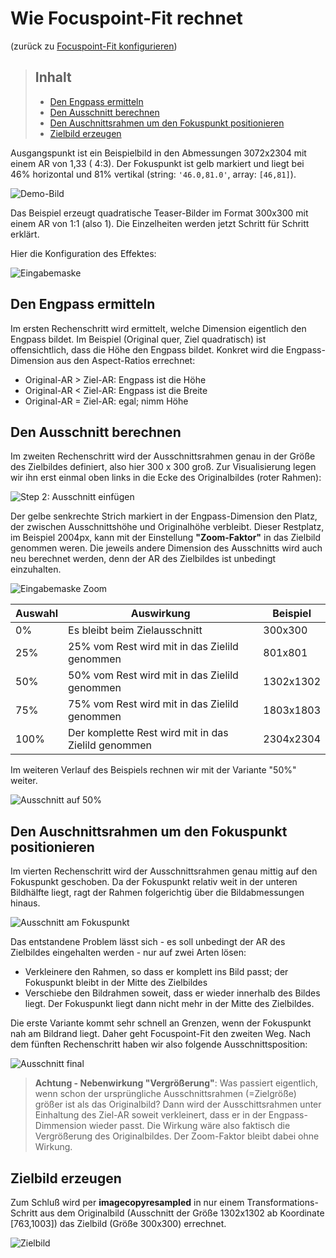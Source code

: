# Wie **Focuspoint-Fit** rechnet

(zurück zu [Focuspoint-Fit konfigurieren](media_manager.md))

> ## Inhalt
>
> - [Den Engpass ermitteln](#efc-engpass)
> - [Den Ausschnitt berechnen](#efc-ausschnitt)
> - [Den Auschnittsrahmen um den Fokuspunkt positionieren](#efc-rahmen)
> - [Zielbild erzeugen](#efc-bild)

Ausgangspunkt ist ein Beispielbild in den Abmessungen 3072x2304 mit einem AR von 1,33 ( 4:3).
Der Fokuspunkt ist gelb
markiert und liegt bei 46% horizontal und 81% vertikal (string: `'46.0,81.0'`, array: `[46,81]`).

![Demo-Bild](assets/demo_fp.jpg)

Das Beispiel erzeugt quadratische Teaser-Bilder im Format 300x300 mit einem AR von 1:1 (also 1).
Die Einzelheiten werden jetzt Schritt für Schritt erklärt.

Hier die Konfiguration des Effektes:

![Eingabemaske](assets/mm_fit_config.jpg)


<a name="efc-engpass"></a>
## Den Engpass ermitteln

Im ersten Rechenschritt wird ermittelt, welche Dimension eigentlich den Engpass bildet. Im Beispiel
(Original quer, Ziel quadratisch) ist offensichtlich, dass die Höhe den Engpass bildet. Konkret wird die
Engpass-Dimension aus den Aspect-Ratios errechnet:

- Original-AR > Ziel-AR: Engpass ist die Höhe
- Original-AR < Ziel-AR: Engpass ist die Breite
- Original-AR = Ziel-AR: egal; nimm Höhe

<a name="efc-ausschnitt"></a>
## Den Ausschnitt berechnen

Im zweiten Rechenschritt wird der Ausschnittsrahmen genau in der Größe des Zielbildes definiert,
also hier 300 x 300 groß. Zur Visualisierung legen wir
ihn erst einmal oben links in die Ecke des Originalbildes (roter Rahmen):

![Step 2: Ausschnitt einfügen](assets/demo_step2.jpg)

Der gelbe senkrechte Strich markiert in der Engpass-Dimension den Platz, der zwischen Ausschnittshöhe und Originalhöhe verbleibt.
Dieser Restplatz, im Beispiel 2004px, kann mit der Einstellung __"Zoom-Faktor"__ in das Zielbild genommen weren.
Die jeweils andere Dimension des Ausschnitts wird auch neu berechnet werden, denn der AR des Zielbildes
ist unbedingt einzuhalten.

![Eingabemaske Zoom](assets/mm_fit_zoom.jpg)

| Auswahl | Auswirkung | Beispiel |
| ------- | ---------- | -------- |
| 0% | Es bleibt beim Zielausschnitt | 300x300 |
| 25% | 25% vom Rest wird mit in das Zielild genommen | 801x801 |
| 50% | 50% vom Rest wird mit in das Zielild genommen | 1302x1302 |
| 75% | 75% vom Rest wird mit in das Zielild genommen | 1803x1803 |
| 100% | Der komplette Rest wird mit in das Zielild genommen | 2304x2304 |

Im weiteren Verlauf des Beispiels rechnen wir mit der Variante "50%" weiter.

![Ausschnitt auf 50%](assets/demo_50.jpg)

<a name="efc-rahmen"></a>
## Den Auschnittsrahmen um den Fokuspunkt positionieren

Im vierten Rechenschritt wird der Ausschnittsrahmen genau mittig auf den Fokuspunkt geschoben. Da der Fokuspunkt relativ weit
in der unteren Bildhälfte liegt, ragt der Rahmen folgerichtig über die Bildabmessungen hinaus.

![Ausschnitt am Fokuspunkt](assets/demo_fp50.jpg)

Das entstandene Problem lässt sich - es soll unbedingt der AR des Zielbildes eingehalten werden - nur auf zwei Arten lösen:

- Verkleinere den Rahmen, so dass er komplett ins Bild passt; der Fokuspunkt bleibt in der Mitte des Zielbildes
- Verschiebe den Bildrahmen soweit, dass er wieder innerhalb des Bildes liegt. Der Fokuspunkt liegt dann nicht mehr in der Mitte
des Zielbildes.

Die erste Variante kommt sehr schnell an Grenzen, wenn der Fokuspunkt nah am Bildrand liegt. Daher geht Focuspoint-Fit
den zweiten Weg. Nach dem fünften Rechenschritt haben wir also folgende Ausschnittsposition:

![Ausschnitt final](assets/demo_target.jpg)

> **Achtung - Nebenwirkung "Vergrößerung"**: Was passiert eigentlich, wenn schon der ursprüngliche Ausschnittsrahmen (=Zielgröße)
größer ist als das Originalbild?
Dann wird der Ausschittsrahmen unter Einhaltung des Ziel-AR soweit verkleinert, dass er in der Engpass-Dimmension wieder passt.
Die Wirkung wäre also faktisch die Vergrößerung des Originalbildes. Der Zoom-Faktor bleibt dabei ohne Wirkung.  

<a name="efc-bild"></a>
## Zielbild erzeugen

Zum Schluß wird per **imagecopyresampled** in nur einem Transformations-Schritt aus dem Originalbild
(Ausschnitt der Größe 1302x1302 ab Koordinate [763,1003]) das Zielbild (Größe 300x300) errechnet.

![Zielbild](assets/demo_final.jpg)
